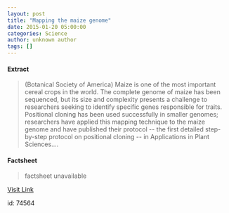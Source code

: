 ```yaml
---
layout: post
title: "Mapping the maize genome"
date: 2015-01-20 05:00:00
categories: Science
author: unknown author
tags: []
---
```



#### Extract
>(Botanical Society of America) Maize is one of the most important cereal crops in the world. The complete genome of maize has been sequenced, but its size and complexity presents a challenge to researchers seeking to identify specific genes responsible for traits. Positional cloning has been used successfully in smaller genomes; researchers have applied this mapping technique to the maize genome and have published their protocol -- the first detailed step-by-step protocol on positional cloning -- in Applications in Plant Sciences....

#### Factsheet
>factsheet unavailable

[Visit Link](http://www.eurekalert.org/pub_releases/2015-01/bsoa-mtm012015.php)

id:   74564

